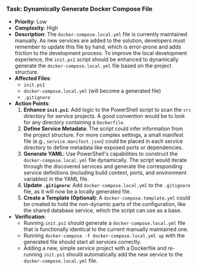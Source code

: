 ### Task: Dynamically Generate Docker Compose File

-   **Priority**: Low
-   **Complexity**: High
-   **Description**: The `docker-compose.local.yml` file is currently maintained manually. As new services are added to the solution, developers must remember to update this file by hand, which is error-prone and adds friction to the development process. To improve the local development experience, the `init.ps1` script should be enhanced to dynamically generate the `docker-compose.local.yml` file based on the project structure.
-   **Affected Files**:
    -   `init.ps1`
    -   `docker-compose.local.yml` (will become a generated file)
    -   `.gitignore`
-   **Action Points**:
    1.  **Enhance `init.ps1`**: Add logic to the PowerShell script to scan the `src` directory for service projects. A good convention would be to look for any directory containing a `Dockerfile`.
    2.  **Define Service Metadata**: The script could infer information from the project structure. For more complex settings, a small manifest file (e.g., `service.manifest.json`) could be placed in each service directory to define metadata like exposed ports or dependencies.
    3.  **Generate YAML**: Use PowerShell's capabilities to construct the `docker-compose.local.yml` file dynamically. The script would iterate through the discovered services and generate the corresponding service definitions (including build context, ports, and environment variables) in the YAML file.
    4.  **Update `.gitignore`**: Add `docker-compose.local.yml` to the `.gitignore` file, as it will now be a locally generated file.
    5.  **Create a Template (Optional)**: A `docker-compose.template.yml` could be created to hold the non-dynamic parts of the configuration, like the shared database service, which the script can use as a base.
-   **Verification**:
    -   Running `init.ps1` should generate a `docker-compose.local.yml` file that is functionally identical to the current manually maintained one.
    -   Running `docker-compose -f docker-compose.local.yml up` with the generated file should start all services correctly.
    -   Adding a new, simple service project with a Dockerfile and re-running `init.ps1` should automatically add the new service to the `docker-compose.local.yml` file.
